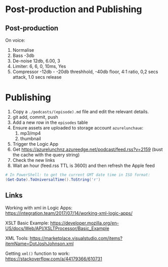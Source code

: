 # Post-production and Publishing

## Post-production

On voice:

1. Normalise
1. Bass -3db
1. De-noise 12db, 6.00, 3
1. Limiter: 6, 6, 0, 10ms, Yes
1. Compressor -12db - -20db threshhold, -40db floor, 4:1 ratio, 0,2 secs attack, 1.0 secs release

# Publishing

1. Copy a `./podcasts/(episode).md` file and edit the relevant details.
1. git add, commit, push
1. Add a new row in the `episodes` table
1. Ensure assets are uploaded to storage account `azurelunchaue`:
   1. mp3/mp4
   1. thumbnail
1. Trigger the Logic App
1. Get <https://azurelunchnz.azureedge.net/podcast/feed.rss?v=2159> (bust the cache with the query string)
1. Check the new links
1. Wait an hour (feed.rss TTL is 3600) and then refresh the Apple feed

```powershell
# In PowerShell: to get the current GMT date time in ISO format: 
(Get-Date).ToUniversalTime().ToString('r')
```

## Links

Working with xml in Logic Apps: <https://integration.team/2017/07/14/working-xml-logic-apps/>

XSLT Basic Example: <https://developer.mozilla.org/en-US/docs/Web/API/XSLTProcessor/Basic_Example>

XML Tools: <https://marketplace.visualstudio.com/items?itemName=DotJoshJohnson.xml>

Getting `xml()` function to work: <https://stackoverflow.com/a/44179366/610731>
